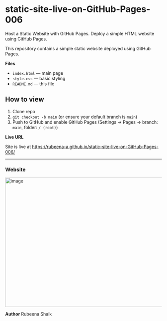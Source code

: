 # static-site-live-on-GitHub-Pages-006
Host a Static Website with GitHub Pages. Deploy a simple HTML website using GitHub Pages.


This repository contains a simple static website deployed using GitHub Pages.



**Files**
- `index.html` — main page
- `style.css` — basic styling
- `README.md` — this file

## How to view 
1. Clone repo
2. `git checkout -b main` (or ensure your default branch is `main`)
3. Push to GitHub and enable GitHub Pages (Settings → Pages → branch: `main`, folder: `/ (root)`)


**Live URL**

 Site is live at https://rubeena-a.github.io/static-site-live-on-GitHub-Pages-006/

---


### Website

<img width="981" height="415" alt="image" src="https://github.com/user-attachments/assets/61874a3a-2b09-444e-9879-e9b7fdb7caeb" />

**Author**
Rubeena Shaik

